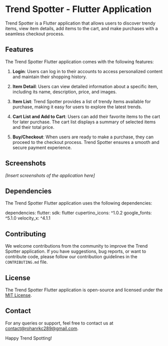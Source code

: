 # Trend Spotter - Flutter Application

Trend Spotter is a Flutter application that allows users to discover trendy items, view item details, add items to the cart, and make purchases with a seamless checkout process.

## Features

The Trend Spotter Flutter application comes with the following features:

1. **Login**: Users can log in to their accounts to access personalized content and maintain their shopping history.

2. **Item Detail**: Users can view detailed information about a specific item, including its name, description, price, and images.

3. **Item List**: Trend Spotter provides a list of trendy items available for purchase, making it easy for users to explore the latest trends.

4. **Cart List and Add to Cart**: Users can add their favorite items to the cart for later purchase. The cart list displays a summary of selected items and their total price.

5. **Buy/Checkout**: When users are ready to make a purchase, they can proceed to the checkout process. Trend Spotter ensures a smooth and secure payment experience.

## Screenshots

*[Insert screenshots of the application here]*


## Dependencies

The Trend Spotter Flutter application uses the following dependencies:

dependencies:
  flutter:
    sdk: flutter
  cupertino_icons: ^1.0.2
  google_fonts: ^5.1.0
  velocity_x: ^4.1.1

## Contributing

We welcome contributions from the community to improve the Trend Spotter application. If you have suggestions, bug reports, or want to contribute code, please follow our contribution guidelines in the `CONTRIBUTING.md` file.

## License

The Trend Spotter Flutter application is open-source and licensed under the [MIT License](https://opensource.org/licenses/MIT).

## Contact

For any queries or support, feel free to contact us at [contact@rohanrkc289@gmail.com](mailto:rohanrkc289@gmail.com).

Happy Trend Spotting!
